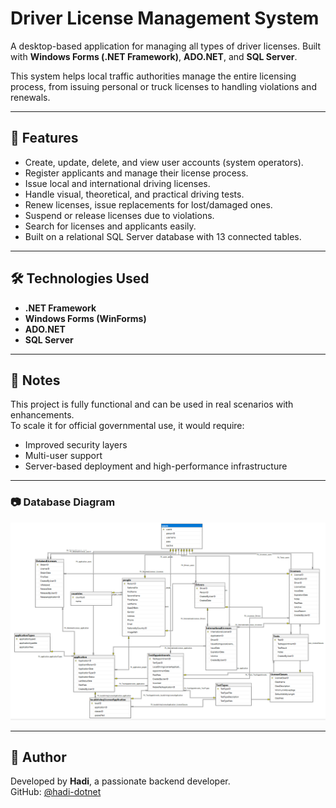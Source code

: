 # Driver License Management System

A desktop-based application for managing all types of driver licenses. Built with **Windows Forms (.NET Framework)**, **ADO.NET**, and **SQL Server**.

This system helps local traffic authorities manage the entire licensing process, from issuing personal or truck licenses to handling violations and renewals.

---

## 🧩 Features

- Create, update, delete, and view user accounts (system operators).
- Register applicants and manage their license process.
- Issue local and international driving licenses.
- Handle visual, theoretical, and practical driving tests.
- Renew licenses, issue replacements for lost/damaged ones.
- Suspend or release licenses due to violations.
- Search for licenses and applicants easily.
- Built on a relational SQL Server database with 13 connected tables.

---

## 🛠️ Technologies Used

- **.NET Framework**
- **Windows Forms (WinForms)**
- **ADO.NET**
- **SQL Server**

---

## 📌 Notes

This project is fully functional and can be used in real scenarios with enhancements.  
To scale it for official governmental use, it would require:
- Improved security layers
- Multi-user support
- Server-based deployment and high-performance infrastructure

---

### 📷 Database Diagram

![Database Diagram](https://github.com/hadi-dotnet/Driver-Licenses-Project/blob/main/Images/database-diagram.PNG?raw=true)

---

## 🧠 Author

Developed by **Hadi**, a passionate backend developer.  
GitHub: [@hadi-dotnet](https://github.com/hadi-dotnet)

